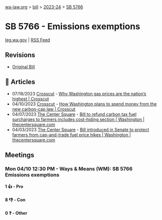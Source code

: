 [wa-law.org](/) > [bill](/bill/) > [2023-24](/bill/2023-24/) > [SB 5766](/bill/2023-24/sb/5766/)

# SB 5766 - Emissions exemptions
[leg.wa.gov](https://app.leg.wa.gov/billsummary?BillNumber=5766&Year=2023&Initiative=false) | [RSS Feed](./rss.xml)

## Revisions
* [Original Bill](1/)

## 📰 Articles
* 07/18/2023 [Crosscut](/org/crosscut/) - [Why Washington gas prices are the nation’s highest | Crosscut](https://crosscut.com/environment/2023/07/why-washington-gas-prices-are-nations-highest#:~:text=Senate%20Bill%205766)
* 04/10/2023 [Crosscut](/org/crosscut/) - [How Washington plans to spend money from the new carbon-cap law | Crosscut](https://crosscut.com/politics/2023/04/how-washington-plans-spend-money-new-carbon-cap-law#:~:text=Senate%20Bill%205766)
* 04/07/2023 [The Center Square](/org/the_center_square/) - [Bill to refund carbon tax fuel surcharges to farmers includes cost-hiding section | Washington | thecentersquare.com](https://www.thecentersquare.com/washington/article_8d70a218-d591-11ed-a429-cf23f63d4e84.html#:~:text=Senate%20Bill%205766)
* 04/03/2023 [The Center Square](/org/the_center_square/) - [Bill introduced in Senate to protect farmers from cap-and-trade fuel price hikes | Washington | thecentersquare.com](https://www.thecentersquare.com/washington/article_c318b5f2-d269-11ed-8d47-eff16a0991e9.html#:~:text=Senate%20Bill%205766)

## Meetings
### Mon 04/10 12:30 PM - Ways & Means (WM): SB 5766 Emissions exemptions
#### 1 👍 - Pro

#### 8 👎 - Con

#### 0 ❓ - Other
